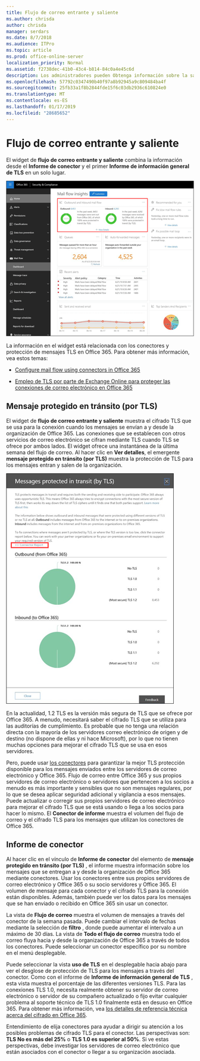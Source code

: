 ```yaml
---
title: Flujo de correo entrante y saliente
ms.author: chrisda
author: chrisda
manager: serdars
ms.date: 8/7/2018
ms.audience: ITPro
ms.topic: article
ms.prod: office-online-server
localization_priority: Normal
ms.assetid: f2738dec-41b0-43c4-b814-84c0a4e45c6d
description: Los administradores pueden Obtenga información sobre la salida y el widget de flujo de correo entrante en el panel de flujo de correo en el centro de cumplimiento de seguridad de Office 365 &.
ms.openlocfilehash: 57792c0347490b40f97a8b92945a9c809484ba4f
ms.sourcegitcommit: 25fb33a1f8b2844fde15f6c03db2936c610824e0
ms.translationtype: MT
ms.contentlocale: es-ES
ms.lasthandoff: 01/17/2019
ms.locfileid: "28685652"
---
```

# <a name="outbound-and-inbound-mail-flow"></a>Flujo de correo entrante y saliente

El widget de **flujo de correo entrante y saliente** combina la información desde el **Informe de conector** y el primer **Informe de información general de TLS** en un solo lugar.

![El informe de flujo de correo de entrada y salida en el panel de flujo de correo en el centro de cumplimiento de seguridad de Office 365 &](media/2c591d1c-bad6-4b72-890e-f8fdfd4f447a.png)

La información en el widget está relacionada con los conectores y protección de mensajes TLS en Office 365. Para obtener más información, vea estos temas:

- [Configure mail flow using connectors in Office 365](https://technet.microsoft.com/library/ms.exch.eac.connectorselection.aspx)

- [Empleo de TLS por parte de Exchange Online para proteger las conexiones de correo electrónico en Office 365](https://support.office.com/article/4CDE0CDA-3430-4DC0-B489-F2C0736C929F)

## <a name="message-protected-in-transit-by-tls"></a>Mensaje protegido en tránsito (por TLS)

El widget de **flujo de correo entrante y saliente** muestra el cifrado TLS que se usa para la conexión cuando los mensajes se envían a y desde la organización de Office 365. Las conexiones que se establecen con otros servicios de correo electrónico se cifran mediante TLS cuando TLS se ofrece por ambos lados. El widget ofrece una instantánea de la última semana del flujo de correo. Al hacer clic en **Ver detalles**, el emergente **mensaje protegido en tránsito (por TLS)** muestra la protección de TLS para los mensajes entran y salen de la organización.

![Los mensajes protegidos en tránsito (por TLS) emergente en el centro de cumplimiento de seguridad de Office 365 &](media/825aa74c-413d-4141-8e3c-dfe68ae78eed.png)

En la actualidad, 1.2 TLS es la versión más segura de TLS que se ofrece por Office 365. A menudo, necesitará saber el cifrado TLS que se utiliza para las auditorías de cumplimiento. Es probable que no tenga una relación directa con la mayoría de los servidores correo electrónico de origen y de destino (no dispone de ellas y ni hace Microsoft), por lo que no tienen muchas opciones para mejorar el cifrado TLS que se usa en esos servidores.

Pero, puede usar [los conectores](https://technet.microsoft.com/library/ms.exch.eac.connectorselection.aspx) para garantizar la mejor TLS protección disponible para los mensajes enviados entre los servidores de correo electrónico y Office 365. Flujo de correo entre Office 365 y sus propios servidores de correo electrónico o servidores que pertenecen a los socios a menudo es más importante y sensibles que no son mensajes regulares, por lo que se desea aplicar seguridad adicional y vigilancia a esos mensajes. Puede actualizar o corregir sus propios servidores de correo electrónico para mejorar el cifrado TLS que se está usando o llega a los socios para hacer lo mismo. El **Conector de informe** muestra el volumen del flujo de correo y el cifrado TLS para los mensajes que utilizan los conectores de Office 365.

## <a name="connector-report"></a>Informe de conector

Al hacer clic en el vínculo de **Informe de conector** del elemento de **mensaje protegido en tránsito (por TLS)** , el informe muestra información sobre los mensajes que se entregan a y desde la organización de Office 365 mediante conectores. Usar los conectores entre sus propios servidores de correo electrónico y Office 365 o su socio servidores y Office 365. El volumen de mensaje para cada conector y el cifrado TLS para la conexión están disponibles. Además, también puede ver los datos para los mensajes que se han enviado o recibido en Office 365 sin usar un conector.

La vista de **Flujo de correo** muestra el volumen de mensajes a través del conector de la semana pasada. Puede cambiar el intervalo de fechas mediante la selección de **filtro** , donde puede aumentar el intervalo a un máximo de 30 días. La vista de **Todo el flujo de correo** muestra todo el correo fluya hacia y desde la organización de Office 365 a través de todos los conectores. Puede seleccionar un conector específico por su nombre en el menú desplegable.

Puede seleccionar la vista **uso de TLS** en el desplegable hacia abajo para ver el desglose de protección de TLS para los mensajes a través del conector. Como con el informe de **Informe de información general de TLS** , esta vista muestra el porcentaje de las diferentes versiones TLS. Para las conexiones TLS 1.0, necesita realmente obtener su servidor de correo electrónico o servidor de su compañero actualizado o fijo evitar cualquier problema al soporte técnico de TLS 1.0 finalmente está en desuso en Office 365. Para obtener más información, vea [los detalles de referencia técnica acerca del cifrado en Office 365](https://support.office.com/article/862cbe93-4268-4ef9-ba79-277545ecf221).

Entendimiento de elija conectores para ayudar a dirigir su atención a los posibles problemas de cifrado TLS para el conector. Las perspectivas son: **TLS No es más del 25%** o **TLS 1.0 es superior al 50%**. Si ve estas perspectivas, debe investigar los servidores de correo electrónico que están asociados con el conector o llegar a su organización asociada.
